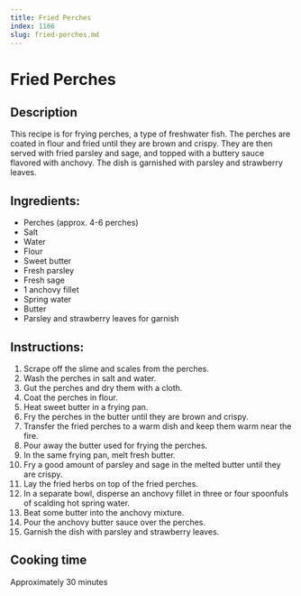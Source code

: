 ```yaml
---
title: Fried Perches
index: 1166
slug: fried-perches.md
---
```


# Fried Perches

## Description
This recipe is for frying perches, a type of freshwater fish. The perches are coated in flour and fried until they are brown and crispy. They are then served with fried parsley and sage, and topped with a buttery sauce flavored with anchovy. The dish is garnished with parsley and strawberry leaves.

## Ingredients:
- Perches (approx. 4-6 perches)
- Salt
- Water
- Flour
- Sweet butter
- Fresh parsley
- Fresh sage
- 1 anchovy fillet
- Spring water
- Butter
- Parsley and strawberry leaves for garnish

## Instructions:
1. Scrape off the slime and scales from the perches.
2. Wash the perches in salt and water.
3. Gut the perches and dry them with a cloth.
4. Coat the perches in flour.
5. Heat sweet butter in a frying pan.
6. Fry the perches in the butter until they are brown and crispy.
7. Transfer the fried perches to a warm dish and keep them warm near the fire.
8. Pour away the butter used for frying the perches.
9. In the same frying pan, melt fresh butter.
10. Fry a good amount of parsley and sage in the melted butter until they are crispy.
11. Lay the fried herbs on top of the fried perches.
12. In a separate bowl, disperse an anchovy fillet in three or four spoonfuls of scalding hot spring water.
13. Beat some butter into the anchovy mixture.
14. Pour the anchovy butter sauce over the perches.
15. Garnish the dish with parsley and strawberry leaves.

## Cooking time
Approximately 30 minutes